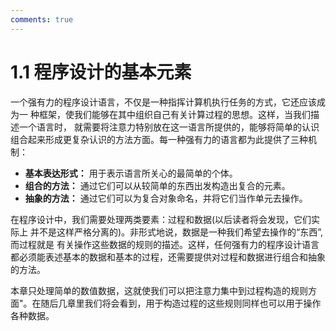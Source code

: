 ```yaml
---
comments: true
---
```


# 1.1 程序设计的基本元素

一个强有力的程序设计语言，不仅是一种指挥计算机执行任务的方式，它还应该成为一 种框架，使我们能够在其中组织自己有关计算过程的思想。这样，当我们描述一个语言时， 就需要将注意力特别放在这一语言所提供的，能够将简单的认识组合起来形成更复杂认识的方法方面。每一种强有力的语言都为此提供了三种机制：

- **基本表达形式：** 用于表示语言所关心的最简单的个体。
- **组合的方法：** 通过它们可以从较简单的东西出发构造出复合的元素。
- **抽象的方法：** 通过它们可以为复合对象命名，并将它们当作单元去操作。

在程序设计中，我们需要处理两类要素：过程和数据(以后读者将会发现，它们实际上 并不是这样严格分离的)。非形式地说，数据是一种我们希望去操作的“东西”,而过程就是 有关操作这些数据的规则的描述。这样，任何强有力的程序设计语言都必须能表述基本的数据和基本的过程，还需要提供对过程和数据进行组合和抽象的方法。

本章只处理简单的数值数据，这就使我们可以把注意力集中到过程构造的规则方面"。在随后几章里我们将会看到，用于构造过程的这些规则同样也可以用于操作各种数据。